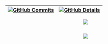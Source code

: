 

 | [![GitHub Commits](http://github-profile-summary-cards.vercel.app/api/cards/productive-time?username=PedroCIglesias&theme=dracula&utcOffset=-3)](https://github.com/vn7n24fzkq/github-profile-summary-cards) | [![GitHub Details](http://github-profile-summary-cards.vercel.app/api/cards/profile-details?username=PedroCIglesias&theme=dracula)](https://github.com/vn7n24fzkq/github-profile-summary-cards) |  
 | ----------- | ----------- |


  <div align="center" >
<a href="https://skillicons.dev"   >
  <img src="https://skillicons.dev/icons?i=git,vscode,java,spring,idea,postman,postgres,docker,aws,cloudflare,react,javascript,typescript,css,html,react,tailwind,androidstudio,firebase,gradle,kubernetes,mongodb,nodejs,figma,github,linux,vite,bootstrap,discord,linkedin" />
</a>
  <br />

  </div>


  ##
   <div align="center" >
     <img src="https://github-profile-trophy.vercel.app/?username=PedroCIglesias&row=1&column=6&theme=dracula&margin-w=15&margin-h=15"/>
  </div>
  
